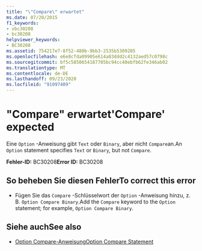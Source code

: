 ```yaml
---
title: "\"Compare\" erwartet"
ms.date: 07/20/2015
f1_keywords:
- vbc30208
- bc30208
helpviewer_keywords:
- BC30208
ms.assetid: 754217e7-8f52-480b-9bb3-2535b5309205
ms.openlocfilehash: e6e8cfda09905e614a83ddd2c4132aed57c0798c
ms.sourcegitcommit: bf5c5850654187705bc94cc40ebfb62fe346ab02
ms.translationtype: MT
ms.contentlocale: de-DE
ms.lasthandoff: 09/23/2020
ms.locfileid: "91097409"
---
```

# <a name="compare-expected"></a><span data-ttu-id="8241d-102">"Compare" erwartet</span><span class="sxs-lookup"><span data-stu-id="8241d-102">'Compare' expected</span></span>

<span data-ttu-id="8241d-103">Eine `Option` -Anweisung gibt `Text` oder `Binary`, aber nicht `Compare`an.</span><span class="sxs-lookup"><span data-stu-id="8241d-103">An `Option` statement specifies `Text` or `Binary`, but not `Compare`.</span></span>  
  
 <span data-ttu-id="8241d-104">**Fehler-ID:** BC30208</span><span class="sxs-lookup"><span data-stu-id="8241d-104">**Error ID:** BC30208</span></span>  
  
## <a name="to-correct-this-error"></a><span data-ttu-id="8241d-105">So beheben Sie diesen Fehler</span><span class="sxs-lookup"><span data-stu-id="8241d-105">To correct this error</span></span>  
  
- <span data-ttu-id="8241d-106">Fügen Sie das `Compare` -Schlüsselwort der `Option` -Anweisung hinzu, z. B. `Option Compare Binary`.</span><span class="sxs-lookup"><span data-stu-id="8241d-106">Add the `Compare` keyword to the `Option` statement; for example, `Option Compare Binary`.</span></span>  
  
## <a name="see-also"></a><span data-ttu-id="8241d-107">Siehe auch</span><span class="sxs-lookup"><span data-stu-id="8241d-107">See also</span></span>

- [<span data-ttu-id="8241d-108">Option Compare-Anweisung</span><span class="sxs-lookup"><span data-stu-id="8241d-108">Option Compare Statement</span></span>](../language-reference/statements/option-compare-statement.md)
